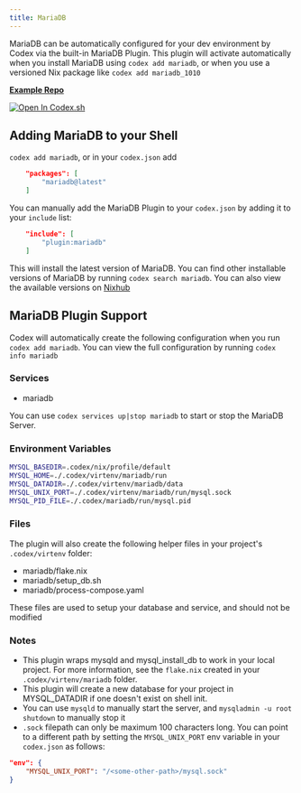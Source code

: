 ```yaml
---
title: MariaDB
---
```

MariaDB can be automatically configured for your dev environment by Codex via the built-in MariaDB Plugin. This plugin will activate automatically when you install MariaDB using `codex add mariadb`, or when you use a versioned Nix package like `codex add mariadb_1010`

[**Example Repo**](https://github.com/khulnasoft/codex/tree/main/examples/databases/mariadb)

[![Open In Codex.sh](https://www.khulnasoft/img/codex/open-in-codex.svg)](https://codex.sh/open/templates/mariadb)

## Adding MariaDB to your Shell

`codex add mariadb`, or in your `codex.json` add

```json
    "packages": [
        "mariadb@latest"
    ]
```

You can manually add the MariaDB Plugin to your `codex.json` by adding it to your `include` list:

```json
    "include": [
        "plugin:mariadb"
    ]
```
This will install the latest version of MariaDB. You can find other installable versions of MariaDB by running `codex search mariadb`. You can also view the available versions on [Nixhub](https://www.nixhub.io/packages/mariadb)

## MariaDB Plugin Support

Codex will automatically create the following configuration when you run `codex add mariadb`. You can view the full configuration by running `codex info mariadb`


### Services
* mariadb

You can use `codex services up|stop mariadb` to start or stop the MariaDB Server.

### Environment Variables

```bash
MYSQL_BASEDIR=.codex/nix/profile/default
MYSQL_HOME=./.codex/virtenv/mariadb/run
MYSQL_DATADIR=./.codex/virtenv/mariadb/data
MYSQL_UNIX_PORT=./.codex/virtenv/mariadb/run/mysql.sock
MYSQL_PID_FILE=./.codex/mariadb/run/mysql.pid
```

### Files

The plugin will also create the following helper files in your project's `.codex/virtenv` folder:

* mariadb/flake.nix
* mariadb/setup_db.sh
* mariadb/process-compose.yaml

These files are used to setup your database and service, and should not be modified

### Notes

* This plugin wraps mysqld and mysql_install_db to work in your local project. For more information, see the `flake.nix` created in your `.codex/virtenv/mariadb` folder.
* This plugin will create a new database for your project in MYSQL_DATADIR if one doesn't exist on shell init.
* You can use `mysqld` to manually start the server, and `mysqladmin -u root shutdown` to manually stop it
* `.sock` filepath can only be maximum 100 characters long. You can point to a different path by setting the `MYSQL_UNIX_PORT` env variable in your `codex.json` as follows:

```json
"env": {
    "MYSQL_UNIX_PORT": "/<some-other-path>/mysql.sock"
}
```
